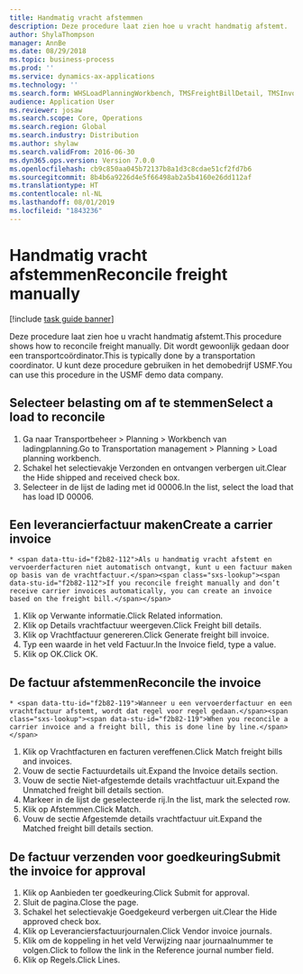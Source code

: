 ```yaml
---
title: Handmatig vracht afstemmen
description: Deze procedure laat zien hoe u vracht handmatig afstemt.
author: ShylaThompson
manager: AnnBe
ms.date: 08/29/2018
ms.topic: business-process
ms.prod: ''
ms.service: dynamics-ax-applications
ms.technology: ''
ms.search.form: WHSLoadPlanningWorkbench, TMSFreightBillDetail, TMSInvoiceTable, TMSFreightBillInvoiceReconcile, TMSInvoiceJournal, LedgerJournalTable, LedgerJournalTransDaily
audience: Application User
ms.reviewer: josaw
ms.search.scope: Core, Operations
ms.search.region: Global
ms.search.industry: Distribution
ms.author: shylaw
ms.search.validFrom: 2016-06-30
ms.dyn365.ops.version: Version 7.0.0
ms.openlocfilehash: cb9c850aa045b72137b8a1d3c8cdae51cf2fd7b6
ms.sourcegitcommit: 8b4b6a9226d4e5f66498ab2a5b4160e26dd112af
ms.translationtype: HT
ms.contentlocale: nl-NL
ms.lasthandoff: 08/01/2019
ms.locfileid: "1843236"
---
```

# <a name="reconcile-freight-manually"></a><span data-ttu-id="f2b82-103">Handmatig vracht afstemmen</span><span class="sxs-lookup"><span data-stu-id="f2b82-103">Reconcile freight manually</span></span>

[!include [task guide banner](../../includes/task-guide-banner.md)]

<span data-ttu-id="f2b82-104">Deze procedure laat zien hoe u vracht handmatig afstemt.</span><span class="sxs-lookup"><span data-stu-id="f2b82-104">This procedure shows how to reconcile freight manually.</span></span> <span data-ttu-id="f2b82-105">Dit wordt gewoonlijk gedaan door een transportcoördinator.</span><span class="sxs-lookup"><span data-stu-id="f2b82-105">This is typically done by a transportation coordinator.</span></span> <span data-ttu-id="f2b82-106">U kunt deze procedure gebruiken in het demobedrijf USMF.</span><span class="sxs-lookup"><span data-stu-id="f2b82-106">You can use this procedure in the USMF demo data company.</span></span>


## <a name="select-a-load-to-reconcile"></a><span data-ttu-id="f2b82-107">Selecteer belasting om af te stemmen</span><span class="sxs-lookup"><span data-stu-id="f2b82-107">Select a load to reconcile</span></span>
1. <span data-ttu-id="f2b82-108">Ga naar Transportbeheer > Planning > Workbench van ladingplanning.</span><span class="sxs-lookup"><span data-stu-id="f2b82-108">Go to Transportation management > Planning > Load planning workbench.</span></span>
2. <span data-ttu-id="f2b82-109">Schakel het selectievakje Verzonden en ontvangen verbergen uit.</span><span class="sxs-lookup"><span data-stu-id="f2b82-109">Clear the Hide shipped and received check box.</span></span> 
3. <span data-ttu-id="f2b82-110">Selecteer in de lijst de lading met id 00006.</span><span class="sxs-lookup"><span data-stu-id="f2b82-110">In the list, select the load that has load ID 00006.</span></span>

## <a name="create-a-carrier-invoice"></a><span data-ttu-id="f2b82-111">Een leverancierfactuur maken</span><span class="sxs-lookup"><span data-stu-id="f2b82-111">Create a carrier invoice</span></span>
    * <span data-ttu-id="f2b82-112">Als u handmatig vracht afstemt en vervoerderfacturen niet automatisch ontvangt, kunt u een factuur maken op basis van de vrachtfactuur.</span><span class="sxs-lookup"><span data-stu-id="f2b82-112">If you reconcile freight manually and don’t receive carrier invoices automatically, you can create an invoice based on the freight bill.</span></span>  
1. <span data-ttu-id="f2b82-113">Klik op Verwante informatie.</span><span class="sxs-lookup"><span data-stu-id="f2b82-113">Click Related information.</span></span>
2. <span data-ttu-id="f2b82-114">Klik op Details vrachtfactuur weergeven.</span><span class="sxs-lookup"><span data-stu-id="f2b82-114">Click Freight bill details.</span></span>
3. <span data-ttu-id="f2b82-115">Klik op Vrachtfactuur genereren.</span><span class="sxs-lookup"><span data-stu-id="f2b82-115">Click Generate freight bill invoice.</span></span>
4. <span data-ttu-id="f2b82-116">Typ een waarde in het veld Factuur.</span><span class="sxs-lookup"><span data-stu-id="f2b82-116">In the Invoice field, type a value.</span></span>
5. <span data-ttu-id="f2b82-117">Klik op OK.</span><span class="sxs-lookup"><span data-stu-id="f2b82-117">Click OK.</span></span>

## <a name="reconcile-the-invoice"></a><span data-ttu-id="f2b82-118">De factuur afstemmen</span><span class="sxs-lookup"><span data-stu-id="f2b82-118">Reconcile the invoice</span></span>
    * <span data-ttu-id="f2b82-119">Wanneer u een vervoerderfactuur en een vrachtfactuur afstemt, wordt dat regel voor regel gedaan.</span><span class="sxs-lookup"><span data-stu-id="f2b82-119">When you reconcile a carrier invoice and a freight bill, this is done line by line.</span></span>  
1. <span data-ttu-id="f2b82-120">Klik op Vrachtfacturen en facturen vereffenen.</span><span class="sxs-lookup"><span data-stu-id="f2b82-120">Click Match freight bills and invoices.</span></span>
2. <span data-ttu-id="f2b82-121">Vouw de sectie Factuurdetails uit.</span><span class="sxs-lookup"><span data-stu-id="f2b82-121">Expand the Invoice details section.</span></span>
3. <span data-ttu-id="f2b82-122">Vouw de sectie Niet-afgestemde details vrachtfactuur uit.</span><span class="sxs-lookup"><span data-stu-id="f2b82-122">Expand the Unmatched freight bill details section.</span></span>
4. <span data-ttu-id="f2b82-123">Markeer in de lijst de geselecteerde rij.</span><span class="sxs-lookup"><span data-stu-id="f2b82-123">In the list, mark the selected row.</span></span>
5. <span data-ttu-id="f2b82-124">Klik op Afstemmen.</span><span class="sxs-lookup"><span data-stu-id="f2b82-124">Click Match.</span></span>
6. <span data-ttu-id="f2b82-125">Vouw de sectie Afgestemde details vrachtfactuur uit.</span><span class="sxs-lookup"><span data-stu-id="f2b82-125">Expand the Matched freight bill details section.</span></span>

## <a name="submit-the-invoice-for-approval"></a><span data-ttu-id="f2b82-126">De factuur verzenden voor goedkeuring</span><span class="sxs-lookup"><span data-stu-id="f2b82-126">Submit the invoice for approval</span></span>
1. <span data-ttu-id="f2b82-127">Klik op Aanbieden ter goedkeuring.</span><span class="sxs-lookup"><span data-stu-id="f2b82-127">Click Submit for approval.</span></span>
2. <span data-ttu-id="f2b82-128">Sluit de pagina.</span><span class="sxs-lookup"><span data-stu-id="f2b82-128">Close the page.</span></span>
3. <span data-ttu-id="f2b82-129">Schakel het selectievakje Goedgekeurd verbergen uit.</span><span class="sxs-lookup"><span data-stu-id="f2b82-129">Clear the Hide approved check box.</span></span> 
4. <span data-ttu-id="f2b82-130">Klik op Leveranciersfactuurjournalen.</span><span class="sxs-lookup"><span data-stu-id="f2b82-130">Click Vendor invoice journals.</span></span>
5. <span data-ttu-id="f2b82-131">Klik om de koppeling in het veld Verwijzing naar journaalnummer te volgen.</span><span class="sxs-lookup"><span data-stu-id="f2b82-131">Click to follow the link in the Reference journal number field.</span></span>
6. <span data-ttu-id="f2b82-132">Klik op Regels.</span><span class="sxs-lookup"><span data-stu-id="f2b82-132">Click Lines.</span></span>


